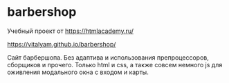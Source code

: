 # barbershop
Учебный проект от https://htmlacademy.ru/

https://vitalyam.github.io/barbershop/

Сайт барбершопа.
Без адаптива и использования препроцессоров, сборщиков и прочего.
Только html и css, а также совсем немного js для оживления модального окна с входом и карты.
